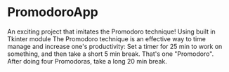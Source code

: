 # PromodoroApp
An exciting project that imitates the Promodoro technique! Using built in Tkinter module
The Promodoro technique is an effective way to time manage and increase one's productivity:
Set a timer for 25 min to work on something, and  then take a short 5 min break. That's one "Promodoro". 
After doing four Promodoras, take a long 20 min break.




